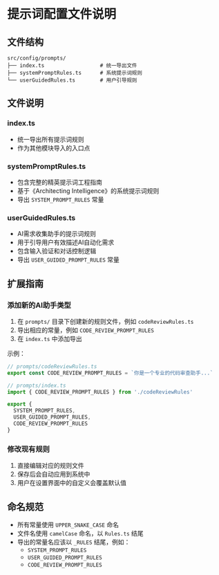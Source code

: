 # 提示词配置文件说明

## 文件结构

```
src/config/prompts/
├── index.ts                  # 统一导出文件
├── systemPromptRules.ts      # 系统提示词规则
└── userGuidedRules.ts        # 用户引导规则
```

## 文件说明

### index.ts
- 统一导出所有提示词规则
- 作为其他模块导入的入口点

### systemPromptRules.ts
- 包含完整的精英提示词工程指南
- 基于《Architecting Intelligence》的系统提示词规则
- 导出 `SYSTEM_PROMPT_RULES` 常量

### userGuidedRules.ts  
- AI需求收集助手的提示词规则
- 用于引导用户有效描述AI自动化需求
- 包含输入验证和对话控制逻辑
- 导出 `USER_GUIDED_PROMPT_RULES` 常量

## 扩展指南

### 添加新的AI助手类型

1. 在 `prompts/` 目录下创建新的规则文件，例如 `codeReviewRules.ts`
2. 导出相应的常量，例如 `CODE_REVIEW_PROMPT_RULES`
3. 在 `index.ts` 中添加导出

示例：

```typescript
// prompts/codeReviewRules.ts
export const CODE_REVIEW_PROMPT_RULES = `你是一个专业的代码审查助手...`

// prompts/index.ts
import { CODE_REVIEW_PROMPT_RULES } from './codeReviewRules'

export {
  SYSTEM_PROMPT_RULES,
  USER_GUIDED_PROMPT_RULES,
  CODE_REVIEW_PROMPT_RULES 
}
```

### 修改现有规则

1. 直接编辑对应的规则文件
2. 保存后会自动应用到系统中
3. 用户在设置界面中的自定义会覆盖默认值

## 命名规范

- 所有常量使用 `UPPER_SNAKE_CASE` 命名
- 文件名使用 `camelCase` 命名，以 `Rules.ts` 结尾
- 导出的常量名应该以 `_RULES` 结尾，例如：
  - `SYSTEM_PROMPT_RULES`
  - `USER_GUIDED_PROMPT_RULES`
  - `CODE_REVIEW_PROMPT_RULES`